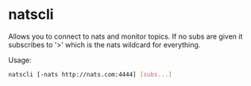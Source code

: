 # natscli

Allows you to connect to nats and monitor topics. If no subs are given
it subscribes to '>' which is the nats wildcard for everything.

Usage:
```bash
natscli [-nats http://nats.com:4444] [subs...]
```
